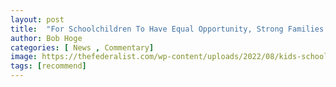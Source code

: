 ```yaml
---
layout: post
title:  "For Schoolchildren To Have Equal Opportunity, Strong Families Must Be Top Priority"
author: Bob Hoge
categories: [ News , Commentary]
image: https://thefederalist.com/wp-content/uploads/2022/08/kids-school-e1661697279971-1200x675.jpg
tags: [recommend]
---
```

<!--stackedit_data:
eyJoaXN0b3J5IjpbMTY3MDk0NzAyNV19
-->